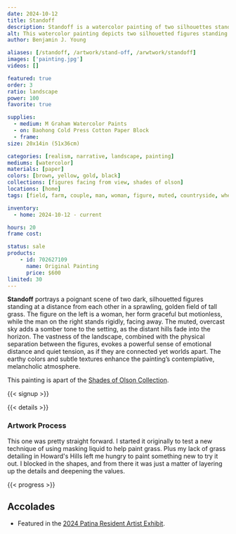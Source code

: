 ```yaml
---
date: 2024-10-12
title: Standoff
description: Standoff is a watercolor painting of two silhouettes standing in a golden field, highlighting the tenseness of the couple.
alt: This watercolor painting depicts two silhouetted figures standing apart in a vast, golden field under a cloudy sky, creating a mood of quiet tension and isolation against a distant mountainous backdrop.
author: Benjamin J. Young

aliases: [/standoff, /artwork/stand-off, /arwtwork/standoff]
images: ['painting.jpg']
videos: []

featured: true
order: 3
ratio: landscape
power: 100
favorite: true

supplies:
  - medium: M Graham Watercolor Paints
  - on: Baohong Cold Press Cotton Paper Block
  - frame: 
size: 20x14in (51x36cm)

categories: [realism, narrative, landscape, painting]
mediums: [watercolor]
materials: [paper]
colors: [brown, yellow, gold, black]
collections: [figures facing from view, shades of olson]
locations: [home]
tags: [field, farm, couple, man, woman, figure, muted, countryside, wheat, outdoors, autumn, tension, rustic, melancholy, number twenty]

inventory:
  - home: 2024-10-12 - current

hours: 20
frame cost: 

status: sale
products:
    - id: 702627109
      name: Original Painting
      price: $600
limited: 30
---
```


**Standoff** portrays a poignant scene of two dark, silhouetted figures standing at a distance from each other in a sprawling, golden field of tall grass. The figure on the left is a woman, her form graceful but motionless, while the man on the right stands rigidly, facing away. The muted, overcast sky adds a somber tone to the setting, as the distant hills fade into the horizon. The vastness of the landscape, combined with the physical separation between the figures, evokes a powerful sense of emotional distance and quiet tension, as if they are connected yet worlds apart. The earthy colors and subtle textures enhance the painting’s contemplative, melancholic atmosphere.

<!--more-->

This painting is apart of the [Shades of Olson Collection](/collections/shades-of-olson).

{{< signup >}}

{{< details >}}

### Artwork Process ###

This one was pretty straight forward. I started it originally to test a new technique of using masking liquid to help paint grass. Plus my lack of grass detailing in Howard's Hills left me hungry to paint something new to try it out. I blocked in the shapes, and from there it was just a matter of layering up the details and deepening the values.

{{< progress >}}

## Accolades ##

* Featured in the [2024 Patina Resident Artist Exhibit](https://www.patinaartscentre.com).